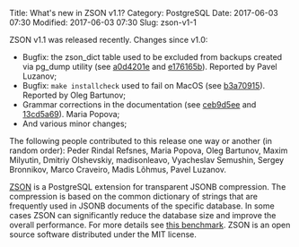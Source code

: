 Title: What's new in ZSON v1.1?
Category: PostgreSQL
Date: 2017-06-03 07:30
Modified: 2017-06-03 07:30
Slug: zson-v1-1

ZSON v1.1 was released recently. Changes since v1.0:

* Bugfix: the zson\_dict table used to be excluded from backups created via
  pg\_dump utility (see [a0d4201e][p1] and [e176165b][p2]). Reported by Pavel
  Luzanov;
* Bugfix: `make installcheck` used to fail on MacOS (see [b3a70915][p3]).
  Reported by Oleg Bartunov;
* Grammar corrections in the documentation (see [ceb9d5ee][p4] and
  [13cd5a69][p5]).  Maria Popova;
* And various minor changes;

The following people contributed to this release one way or another (in random
order): Peder Rindal Refsnes, Maria Popova, Oleg Bartunov, Maxim Milyutin,
Dmitriy Olshevskiy, madisonleavo, Vyacheslav Semushin, Sergey Bronnikov, Marco
Craveiro, Madis Lõhmus, Pavel Luzanov.

[ZSON][zson] is a PostgreSQL extension for transparent JSONB compression. The
compression is based on the common dictionary of strings that are frequently
used in JSONB documents of the specific database. In some cases ZSON can
significantly reduce the database size and improve the overall performance. For
more details see [this benchmark][bm]. ZSON is an open source software
distributed under the MIT license.

[p1]: https://github.com/postgrespro/zson/commit/a0d4201e0e3d021d9384a5d0a58c176be4c00735
[p2]: https://github.com/postgrespro/zson/commit/e176165bcff308dbeb02f16278f3b56f3f6e02d8
[p3]: https://github.com/postgrespro/zson/commit/b3a709153f132c6a586cf27fcbd4024a62cf7cba
[p4]: https://github.com/postgrespro/zson/commit/ceb9d5ee92bbaaaf129698c70a41662dd97b8e67
[p5]: https://github.com/postgrespro/zson/commit/13cd5a69cf5a7821202fa9bc2620d85140095f22
[zson]: https://github.com/postgrespro/zson
[bm]: https://github.com/postgrespro/zson/blob/master/docs/benchmark.md
